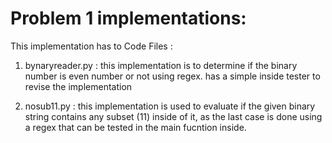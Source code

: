 Problem 1 implementations:
============================


This implementation has to Code Files : 

1. bynaryreader.py :
    this implementation is to determine if the binary number is 
    even number or not using regex. has a simple inside tester to 
    revise the implementation


2. nosub11.py :
    this implementation is used to evaluate if the given 
    binary string contains any subset (11) inside of it,
    as the last case is done using a regex that can be tested 
    in the main fucntion inside.
